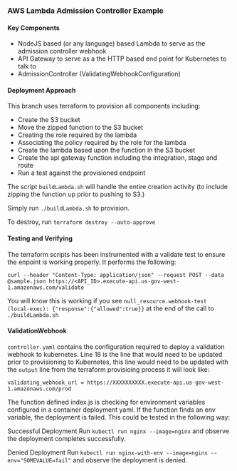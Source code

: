 ### AWS Lambda Admission Controller Example

#### Key Components 

* NodeJS based (or any language) based Lambda to serve as the admission controller webhook
* API Gateway to serve as a the HTTP based end point for Kubernetes to talk to
* AdmissionController (ValidatingWebhookConfiguration) 

#### Deployment Approach
  This branch uses terraform to provision all components including:
  * Create the S3 bucket
  * Move the zipped function to the S3 bucket
  * Creating the role required by the lambda
  * Associating the policy required by the role for the lambda
  * Create the lambda based upon the function in the S3 bucket
  * Create the api gateway function including the integration, stage and route
  * Run a test against the provisioned endpoint
  
  The script `buildLambda.sh` will handle the entire creation activity (to include zipping the function up prior to
  pushing to S3.)
  
  Simply run `./buildLambda.sh` to provision.
  
  To destroy, run `terraform destroy --auto-approve`
  
#### Testing and Verifying
The terraform scripts has been instrumented with a validate test to ensure the enpoint is working properly. It performs 
the following:

```
curl --header "Content-Type: application/json" --request POST --data @sample.json https://<API_ID>.execute-api.us-gov-west-1.amazonaws.com/validate
```

You will know this is working if you see `null_resource.webhook-test (local-exec): {"response":{"allowed":true}}` at the
end of the call to `./buildLambda.sh`


#### ValidationWebhook
`controller.yaml` contains the configuration required to deploy a validation webhook to kubernetes. Line 18 is the line
that would need to be updated prior to provisioning to Kubernetes, this line would need to be updated with the `output` 
line from the terraform provisioing process it will look like:
 
 `validating_webhook_url = https://XXXXXXXXXX.execute-api.us-gov-west-1.amazonaws.com/prod`


The function defined index.js is checking for environment variables configured in a container deployment yaml. If the 
function finds an env variable, the deployment is failed. This could be tested in the following way:

Successful Deployment
 Run `kubectl run nginx --image=nginx` and observe the deployment completes successfully.

Denied Deployment 
 Run `kubectl run nginx-with-env --image=nginx --env="SOMEVALUE=fail"` and observe the deployment is denied.
